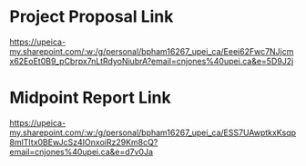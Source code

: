# Project Proposal Link
https://upeica-my.sharepoint.com/:w:/g/personal/bpham16267_upei_ca/Eeei62Fwc7NJjcmx62EoEt0B9_pCbrpx7nLtRdyoNiubrA?email=cnjones%40upei.ca&e=5D9J2j

# Midpoint Report Link
https://upeica-my.sharepoint.com/:w:/g/personal/bpham16267_upei_ca/ESS7UAwptkxKsqp8mlTItx0BEwJcSz4IOnxoiRz29Km8cQ?email=cnjones%40upei.ca&e=d7v0Ja